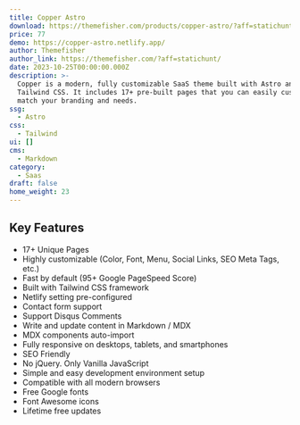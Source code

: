 ```yaml
---
title: Copper Astro
download: https://themefisher.com/products/copper-astro/?aff=statichunt
price: 77
demo: https://copper-astro.netlify.app/
author: Themefisher
author_link: https://themefisher.com/?aff=statichunt/
date: 2023-10-25T00:00:00.000Z
description: >-
  Copper is a modern, fully customizable SaaS theme built with Astro and
  Tailwind CSS. It includes 17+ pre-built pages that you can easily customize to
  match your branding and needs.
ssg:
  - Astro
css:
  - Tailwind
ui: []
cms:
  - Markdown
category:
  - Saas
draft: false
home_weight: 23
---
```

## Key Features

- 17+ Unique Pages
- Highly customizable (Color, Font, Menu, Social Links, SEO Meta Tags, etc.)
- Fast by default (95+ Google PageSpeed Score)
- Built with Tailwind CSS framework
- Netlify setting pre-configured
- Contact form support
- Support Disqus Comments
- Write and update content in Markdown / MDX
- MDX components auto-import
- Fully responsive on desktops, tablets, and smartphones
- SEO Friendly
- No jQuery. Only Vanilla JavaScript
- Simple and easy development environment setup
- Compatible with all modern browsers
- Free Google fonts
- Font Awesome icons
- Lifetime free updates
